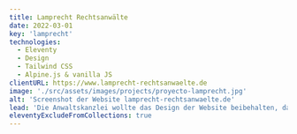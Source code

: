 ```yaml
---
title: Lamprecht Rechtsanwälte
date: 2022-03-01
key: 'lamprecht'
technologies:
  - Eleventy
  - Design
  - Tailwind CSS
  - Alpine.js & vanilla JS
clientURL: https://www.lamprecht-rechtsanwaelte.de
image: './src/assets/images/projects/proyecto-lamprecht.jpg'
alt: 'Screenshot der Website lamprecht-rechtsanwaelte.de'
lead: 'Die Anwaltskanzlei wollte das Design der Website beibehalten, das ich 2015 mit dem CMS WordPress für sie programmiert hatte - aber mit Umsetzung über Jamstack. Das alte Design wurde darum nur aufpoliert und in Details verbessert, so dass die Seitenbesucher kaum einen Unterschied bemerken - außer in der besseren User Experience. Alle URLs wurden beibehalten oder korrekt umgeleitet, so dass die Positionierung in Google nicht beschädigt wurde. Die Website ist nun rasend schnell und weiterhin sehr erfolgreich.'
eleventyExcludeFromCollections: true
---
```


